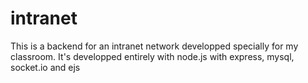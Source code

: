 # intranet

This is a backend for an intranet network developped specially for my classroom.
It's developped entirely with node.js with express, mysql, socket.io and ejs